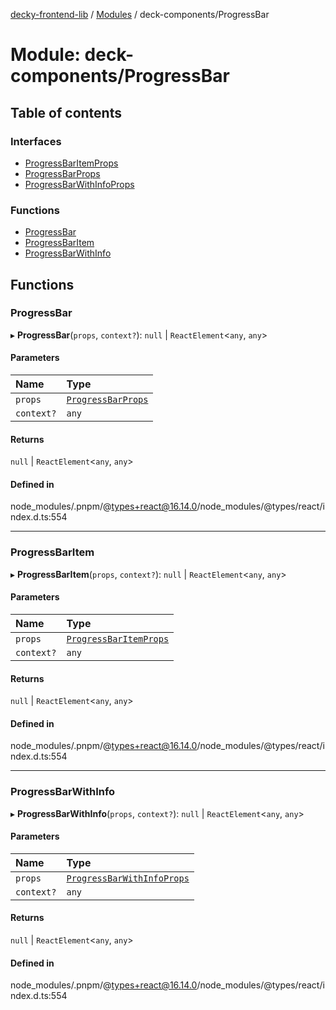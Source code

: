 [decky-frontend-lib](../README.md) / [Modules](../modules.md) / deck-components/ProgressBar

# Module: deck-components/ProgressBar

## Table of contents

### Interfaces

- [ProgressBarItemProps](../interfaces/deck_components_ProgressBar.ProgressBarItemProps.md)
- [ProgressBarProps](../interfaces/deck_components_ProgressBar.ProgressBarProps.md)
- [ProgressBarWithInfoProps](../interfaces/deck_components_ProgressBar.ProgressBarWithInfoProps.md)

### Functions

- [ProgressBar](deck_components_ProgressBar.md#progressbar)
- [ProgressBarItem](deck_components_ProgressBar.md#progressbaritem)
- [ProgressBarWithInfo](deck_components_ProgressBar.md#progressbarwithinfo)

## Functions

### ProgressBar

▸ **ProgressBar**(`props`, `context?`): ``null`` \| `ReactElement`<`any`, `any`\>

#### Parameters

| Name | Type |
| :------ | :------ |
| `props` | [`ProgressBarProps`](../interfaces/deck_components_ProgressBar.ProgressBarProps.md) |
| `context?` | `any` |

#### Returns

``null`` \| `ReactElement`<`any`, `any`\>

#### Defined in

node_modules/.pnpm/@types+react@16.14.0/node_modules/@types/react/index.d.ts:554

___

### ProgressBarItem

▸ **ProgressBarItem**(`props`, `context?`): ``null`` \| `ReactElement`<`any`, `any`\>

#### Parameters

| Name | Type |
| :------ | :------ |
| `props` | [`ProgressBarItemProps`](../interfaces/deck_components_ProgressBar.ProgressBarItemProps.md) |
| `context?` | `any` |

#### Returns

``null`` \| `ReactElement`<`any`, `any`\>

#### Defined in

node_modules/.pnpm/@types+react@16.14.0/node_modules/@types/react/index.d.ts:554

___

### ProgressBarWithInfo

▸ **ProgressBarWithInfo**(`props`, `context?`): ``null`` \| `ReactElement`<`any`, `any`\>

#### Parameters

| Name | Type |
| :------ | :------ |
| `props` | [`ProgressBarWithInfoProps`](../interfaces/deck_components_ProgressBar.ProgressBarWithInfoProps.md) |
| `context?` | `any` |

#### Returns

``null`` \| `ReactElement`<`any`, `any`\>

#### Defined in

node_modules/.pnpm/@types+react@16.14.0/node_modules/@types/react/index.d.ts:554
